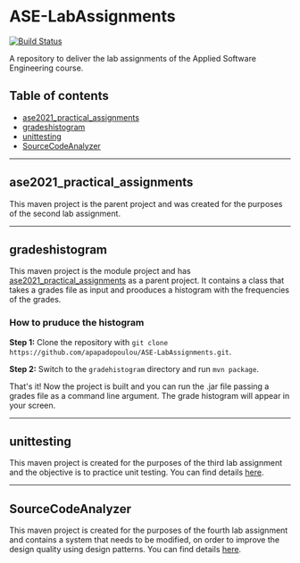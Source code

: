 # ASE-LabAssignments

[![Build Status](https://travis-ci.com/apapadopoulou/ASE-LabAssignments.svg?token=qKbBiUxrrsDvdEMFqoWh&branch=development)](https://travis-ci.com/apapadopoulou/ASE-LabAssignments)

A repository to deliver the lab assignments of the Applied Software Engineering course.

## <a name="table-of-contents"></a>Table of contents
* [ase2021_practical_assignments](#parent)
* [gradeshistogram](#grades-histogram)
* [unittesting](#unit-testing)
* [SourceCodeAnalyzer](#source)

---

## <a name="parent"></a>ase2021_practical_assignments

This maven project is the parent project and was created for the purposes of the second lab assignment.

---

## <a name="grades-histogram"></a>gradeshistogram

This maven project is the module project and has [ase2021_practical_assignments](#parent) as a parent project.
It contains a class that takes a grades file as input and prooduces a histogram with the frequencies of the grades.
### How to pruduce the histogram

**Step 1:** Clone the repository with `git clone https://github.com/apapadopoulou/ASE-LabAssignments.git`.

**Step 2:** Switch to the `gradehistogram` directory and run `mvn package`.

That's it! Now the project is built and you can run the .jar file passing a grades file as a command line argument. The grade histogram will appear in your screen.

---

## <a name="unit-testing"></a>unittesting

This maven project is created for the purposes of the third lab assignment and 
the objective is to practice unit testing. You can find details [here](unittesting/README.md).

---

## <a name="source"></a>SourceCodeAnalyzer

This maven project is created for the purposes of the fourth lab assignment and 
contains a system that needs to be modified, on order to improve the design quality using design patterns. You can find details [here](SourceCodeAnalyzer/README.md).